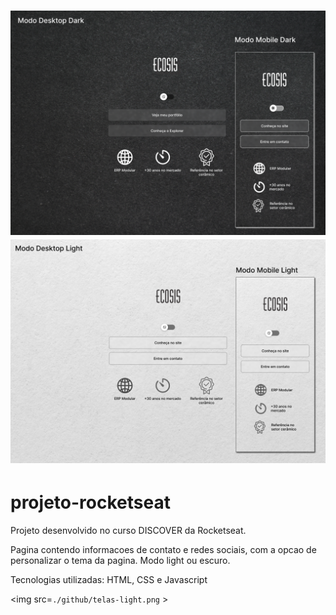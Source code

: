 <h1 align="center">
  <img alt="telas" title="Telas" src="./github/telas-dark.png/" width="1440px" />
  <img alt="telas" title="Telas" src="./github/telas-light.png/" width="1440px" />
</h1>

# projeto-rocketseat

Projeto desenvolvido no curso DISCOVER da Rocketseat.

Pagina contendo informacoes de contato e redes sociais, com a opcao de personalizar o tema da pagina. Modo light ou escuro.

Tecnologias utilizadas: HTML, CSS e Javascript

<img src=`./github/telas-light.png` >
